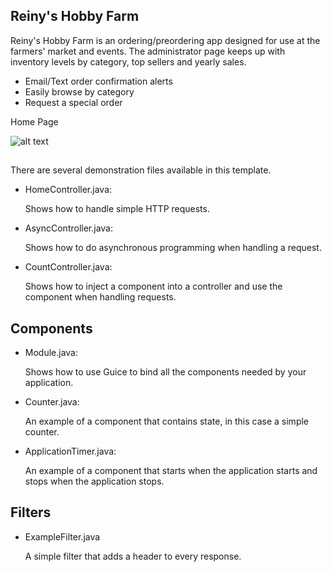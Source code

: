 
## Reiny's Hobby Farm

Reiny's Hobby Farm is an ordering/preordering app designed for use at the farmers' market and events. The administrator
page keeps up with inventory levels by category, top sellers and yearly sales.

- Email/Text order confirmation alerts
- Easily browse by category
- Request a special order

Home Page

![alt text](https://raw.githubusercontent.com/theafergie/reinyshobbyfarm/public/images/1.png)

##

There are several demonstration files available in this template.

- HomeController.java:

  Shows how to handle simple HTTP requests.

- AsyncController.java:

  Shows how to do asynchronous programming when handling a request.

- CountController.java:

  Shows how to inject a component into a controller and use the component when
  handling requests.

## Components

- Module.java:

  Shows how to use Guice to bind all the components needed by your application.

- Counter.java:

  An example of a component that contains state, in this case a simple counter.

- ApplicationTimer.java:

  An example of a component that starts when the application starts and stops
  when the application stops.

## Filters

- ExampleFilter.java

  A simple filter that adds a header to every response.